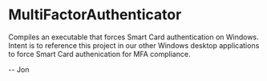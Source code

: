 # MultiFactorAuthenticator
Compiles an executable that forces Smart Card authentication on Windows. Intent is to reference this project in our other Windows desktop applications to force Smart Card authenication for MFA compliance.

-- Jon
